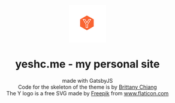 <div align="center">
  <img alt="Logo" src="https://raw.githubusercontent.com/yesh0907/yeshc.me/main/src/images/logo.png" width="100" />
</div>
<h1 align="center">
  yeshc.me - my personal site
</h1>
<p align="center">
  made with GatsbyJS
  <br />
  Code for the skeleton of the theme is by <a href="brittanychiang.com">Brittany Chiang</a>
  <br />
  The Y logo is a free SVG made by <a href="https://www.freepik.com" title="Freepik">Freepik</a> from <a href="https://www.flaticon.com/" title="Flaticon">www.flaticon.com</a>
</p>